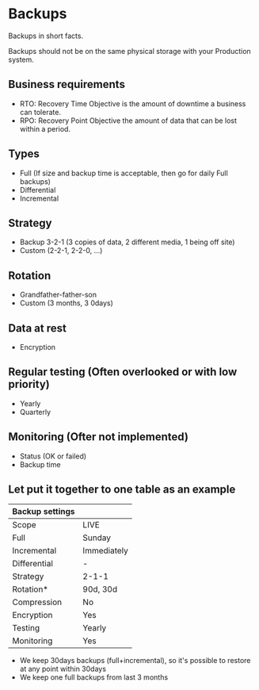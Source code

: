 # Backups

Backups in short facts.

Backups should not be on the same physical storage with your Production system.


## Business requirements 
* RTO: Recovery Time Objective is the amount of downtime a business can tolerate.
* RPO: Recovery Point Objective the amount of data that can be lost within a period.

## Types
* Full (If size and backup time is acceptable, then go for daily Full backups)
* Differential
* Incremental

## Strategy 
* Backup 3-2-1 (3 copies of data, 2 different media, 1 being off site)
* Custom (2-2-1, 2-2-0, ...)

## Rotation
* Grandfather-father-son
* Custom (3 months, 3 0days)

## Data at rest
* Encryption

## Regular testing (Often overlooked or with low priority)
* Yearly
* Quarterly 

## Monitoring (Ofter not implemented)
* Status (OK or failed)
* Backup time 



## Let put it together to one table as an example

| Backup settings           |                |
| ------------------------- | -------------- |
| Scope                     | LIVE           |
| Full                      | Sunday         |
| Incremental               | Immediately    |
| Differential              | -              |
| Strategy                  | 2-1-1          |
| Rotation*                 | 90d, 30d       |
| Compression               | No             |
| Encryption                | Yes            |
| Testing                   | Yearly         |
| Monitoring                | Yes            |

* We keep 30days backups (full+incremental), so it's possible to restore at any point within 30days
* We keep one full backups from last 3 months

